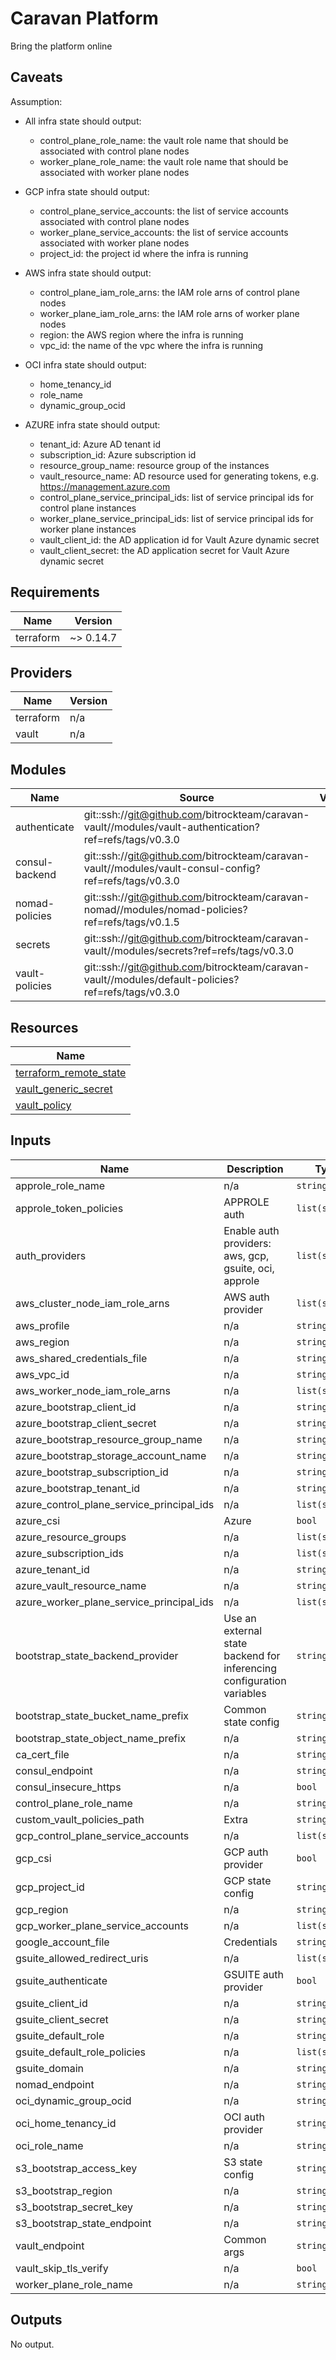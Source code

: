 # Caravan Platform
Bring the platform online

## Caveats

Assumption:
- All infra state should output:
  - control_plane_role_name: the vault role name that should be associated with control plane nodes
  - worker_plane_role_name: the vault role name that should be associated with worker plane nodes
  
- GCP infra state should output:
  - control_plane_service_accounts: the list of service accounts associated with control plane nodes
  - worker_plane_service_accounts: the list of service accounts associated with worker plane nodes
  - project_id: the project id where the infra is running
  
- AWS infra state should output:
  - control_plane_iam_role_arns: the IAM role arns of control plane nodes
  - worker_plane_iam_role_arns: the IAM role arns of worker plane nodes
  - region: the AWS region where the infra is running
  - vpc_id: the name of the vpc where the infra is running
  
- OCI infra state should output:
  - home_tenancy_id
  - role_name
  - dynamic_group_ocid

- AZURE infra state should output:
  - tenant_id: Azure AD tenant id
  - subscription_id: Azure subscription id
  - resource_group_name: resource group of the instances
  - vault_resource_name: AD resource used for generating tokens, e.g. https://management.azure.com
  - control_plane_service_principal_ids: list of service principal ids for control plane instances
  - worker_plane_service_principal_ids: list of service principal ids for worker plane instances
  - vault_client_id: the AD application id for Vault Azure dynamic secret  
  - vault_client_secret: the AD application secret for Vault Azure dynamic secret

<!-- BEGINNING OF PRE-COMMIT-TERRAFORM DOCS HOOK -->
## Requirements

| Name | Version |
|------|---------|
| terraform | ~> 0.14.7 |

## Providers

| Name | Version |
|------|---------|
| terraform | n/a |
| vault | n/a |

## Modules

| Name | Source | Version |
|------|--------|---------|
| authenticate | git::ssh://git@github.com/bitrockteam/caravan-vault//modules/vault-authentication?ref=refs/tags/v0.3.0 |  |
| consul-backend | git::ssh://git@github.com/bitrockteam/caravan-vault//modules/vault-consul-config?ref=refs/tags/v0.3.0 |  |
| nomad-policies | git::ssh://git@github.com/bitrockteam/caravan-nomad//modules/nomad-policies?ref=refs/tags/v0.1.5 |  |
| secrets | git::ssh://git@github.com/bitrockteam/caravan-vault//modules/secrets?ref=refs/tags/v0.3.0 |  |
| vault-policies | git::ssh://git@github.com/bitrockteam/caravan-vault//modules/default-policies?ref=refs/tags/v0.3.0 |  |

## Resources

| Name |
|------|
| [terraform_remote_state](https://registry.terraform.io/providers/hashicorp/terraform/latest/docs/data-sources/remote_state) |
| [vault_generic_secret](https://registry.terraform.io/providers/hashicorp/vault/latest/docs/data-sources/generic_secret) |
| [vault_policy](https://registry.terraform.io/providers/hashicorp/vault/latest/docs/resources/policy) |

## Inputs

| Name | Description | Type | Default | Required |
|------|-------------|------|---------|:--------:|
| approle\_role\_name | n/a | `string` | `""` | no |
| approle\_token\_policies | APPROLE auth | `list(string)` | `[]` | no |
| auth\_providers | Enable auth providers: aws, gcp, gsuite, oci, approle | `list(string)` | `[]` | no |
| aws\_cluster\_node\_iam\_role\_arns | AWS auth provider | `list(string)` | `[]` | no |
| aws\_profile | n/a | `string` | `null` | no |
| aws\_region | n/a | `string` | `""` | no |
| aws\_shared\_credentials\_file | n/a | `string` | `null` | no |
| aws\_vpc\_id | n/a | `string` | `""` | no |
| aws\_worker\_node\_iam\_role\_arns | n/a | `list(string)` | `[]` | no |
| azure\_bootstrap\_client\_id | n/a | `string` | `""` | no |
| azure\_bootstrap\_client\_secret | n/a | `string` | `""` | no |
| azure\_bootstrap\_resource\_group\_name | n/a | `string` | `""` | no |
| azure\_bootstrap\_storage\_account\_name | n/a | `string` | `""` | no |
| azure\_bootstrap\_subscription\_id | n/a | `string` | `""` | no |
| azure\_bootstrap\_tenant\_id | n/a | `string` | `""` | no |
| azure\_control\_plane\_service\_principal\_ids | n/a | `list(string)` | `[]` | no |
| azure\_csi | Azure | `bool` | `false` | no |
| azure\_resource\_groups | n/a | `list(string)` | `[]` | no |
| azure\_subscription\_ids | n/a | `list(string)` | `[]` | no |
| azure\_tenant\_id | n/a | `string` | `""` | no |
| azure\_vault\_resource\_name | n/a | `string` | `""` | no |
| azure\_worker\_plane\_service\_principal\_ids | n/a | `list(string)` | `[]` | no |
| bootstrap\_state\_backend\_provider | Use an external state backend for inferencing configuration variables | `string` | `""` | no |
| bootstrap\_state\_bucket\_name\_prefix | Common state config | `string` | `"states-bucket"` | no |
| bootstrap\_state\_object\_name\_prefix | n/a | `string` | `"infraboot/terraform/state"` | no |
| ca\_cert\_file | n/a | `string` | `null` | no |
| consul\_endpoint | n/a | `string` | `null` | no |
| consul\_insecure\_https | n/a | `bool` | `false` | no |
| control\_plane\_role\_name | n/a | `string` | `"control-plane"` | no |
| custom\_vault\_policies\_path | Extra | `string` | `null` | no |
| gcp\_control\_plane\_service\_accounts | n/a | `list(string)` | `[]` | no |
| gcp\_csi | GCP auth provider | `bool` | `false` | no |
| gcp\_project\_id | GCP state config | `string` | `""` | no |
| gcp\_region | n/a | `string` | `""` | no |
| gcp\_worker\_plane\_service\_accounts | n/a | `list(string)` | `[]` | no |
| google\_account\_file | Credentials | `string` | `null` | no |
| gsuite\_allowed\_redirect\_uris | n/a | `list(string)` | `[]` | no |
| gsuite\_authenticate | GSUITE auth provider | `bool` | `false` | no |
| gsuite\_client\_id | n/a | `string` | `null` | no |
| gsuite\_client\_secret | n/a | `string` | `null` | no |
| gsuite\_default\_role | n/a | `string` | `null` | no |
| gsuite\_default\_role\_policies | n/a | `list(string)` | `[]` | no |
| gsuite\_domain | n/a | `string` | `null` | no |
| nomad\_endpoint | n/a | `string` | `null` | no |
| oci\_dynamic\_group\_ocid | n/a | `string` | `""` | no |
| oci\_home\_tenancy\_id | OCI auth provider | `string` | `""` | no |
| oci\_role\_name | n/a | `string` | `""` | no |
| s3\_bootstrap\_access\_key | S3 state config | `string` | `null` | no |
| s3\_bootstrap\_region | n/a | `string` | `null` | no |
| s3\_bootstrap\_secret\_key | n/a | `string` | `null` | no |
| s3\_bootstrap\_state\_endpoint | n/a | `string` | `null` | no |
| vault\_endpoint | Common args | `string` | `null` | no |
| vault\_skip\_tls\_verify | n/a | `bool` | `false` | no |
| worker\_plane\_role\_name | n/a | `string` | `"worker-plane"` | no |

## Outputs

No output.
<!-- END OF PRE-COMMIT-TERRAFORM DOCS HOOK -->
